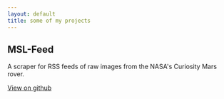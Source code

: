```yaml
---
layout: default
title: some of my projects
---
```


## MSL-Feed

A scraper for RSS feeds of raw images from the NASA's Curiosity Mars rover.

[View on github](https://github.com/natronics/MSL-Feed)
